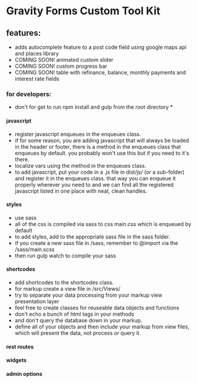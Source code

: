 # Gravity Forms Custom Tool Kit

## features:

- adds autocomplete feature to a post code field using google maps api and places library
- COMING SOON! animated custom slider
- COMING SOON! custom progress bar
- COMING SOON! table with refinance, balance, monthly payments and interest rate fields

### for developers:
* don't for get to run npm install and gulp from the root directory *

#### javascript
- register javascript enqueues in the enqueues class.
- if for some reason, you are adding javascript that will always be loaded in the header or footer, there is a method in the enqueues class that enqueues by default. you probably won't use this but if you need to it's there.
- localize vars using the method in the enqueues class.
- to add javascript, put your code in a .js file in dist/js/ (or a sub-folder) and register it in the enqueues class. that way you can enqueue it properly wherever you need to and we can find all the registered javascript listed in one place with neat, clean handles.

#### styles
- use sass
- all of the css is compiled via sass to css main.css which is enqueued by default
- to add styles, add to the appropriate sass file in the sass folder.
- if you create a new sass file in /sass, remember to @import via the /sass/main.scss
- then run gulp watch to compile your sass


#### shortcodes
- add shortcodes to the shortcodes class.
- for markup create a view file in /src/Views/
- try to separate your data processing from your markup view presentation layer
- feel free to create classes for reuseable data objects and functions
- don't echo a bunch of html tags in your methods
- and don't query the database down in your markup.
- define all of your objects and then include your markup from view files, which will present the data, not process or query it.

#### rest routes

#### widgets

#### admin options
